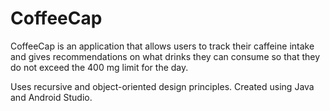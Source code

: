 # CoffeeCap

CoffeeCap is an application that allows users to track their caffeine intake and gives recommendations on what drinks they can consume so that they do not exceed the 400 mg limit for the day.

Uses recursive and object-oriented design principles. Created using Java and Android Studio.
